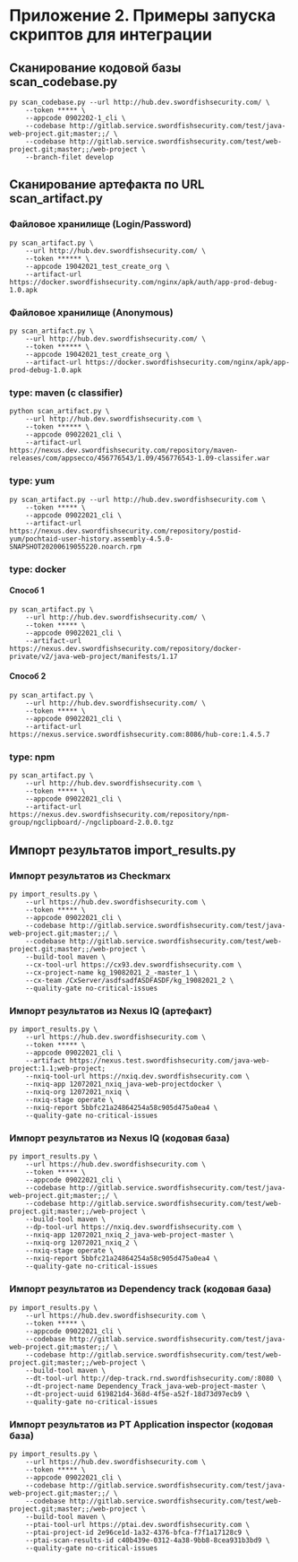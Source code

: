 # Приложение 2. Примеры запуска скриптов для интеграции

## Сканирование кодовой базы scan_codebase.py
    py scan_codebase.py --url http://hub.dev.swordfishsecurity.com/ \
        --token ***** \
        --appcode 0902202-1_cli \
        --codebase http://gitlab.service.swordfishsecurity.com/test/java-web-project.git;master;;/ \
        --codebase http://gitlab.service.swordfishsecurity.com/test/web-project.git;master;;/web-project \
        --branch-filet develop

## Сканирование артефакта по URL scan_artifact.py

### Файловое хранилище (Login/Password)

    py scan_artifact.py \
        --url http://hub.dev.swordfishsecurity.com/ \
        --token ****** \
        --appcode 19042021_test_create_org \
        --artifact-url https://docker.swordfishsecurity.com/nginx/apk/auth/app-prod-debug-1.0.apk

### Файловое хранилище (Anonymous)

    py scan_artifact.py \
        --url http://hub.dev.swordfishsecurity.com/ \
        --token ****** \
        --appcode 19042021_test_create_org \
        --artifact-url https://docker.swordfishsecurity.com/nginx/apk/app-prod-debug-1.0.apk

### type: maven (с classifier)

    python scan_artifact.py \
        --url http://hub.dev.swordfishsecurity.com \
        --token ****** \
        --appcode 09022021_cli \
        --artifact-url https://nexus.dev.swordfishsecurity.com/repository/maven-releases/com/appsecco/456776543/1.09/456776543-1.09-classifer.war 

### type: yum

    py scan_artifact.py --url http://hub.dev.swordfishsecurity.com \
        --token ***** \
        --appcode 09022021_cli \
        --artifact-url https://nexus.dev.swordfishsecurity.com/repository/postid-yum/pochtaid-user-history.assembly-4.5.0-SNAPSHOT20200619055220.noarch.rpm

### type: docker

#### Cпособ 1

    py scan_artifact.py \
        --url http://hub.dev.swordfishsecurity.com/ \
        --token ***** \
        --appcode 09022021_cli \
        --artifact-url https://nexus.dev.swordfishsecurity.com/repository/docker-private/v2/java-web-project/manifests/1.17

#### Cпособ 2

    py scan_artifact.py \
        --url http://hub.dev.swordfishsecurity.com/ \
        --token ***** \
        --appcode 09022021_cli \
        --artifact-url https://nexus.service.swordfishsecurity.com:8086/hub-core:1.4.5.7

### type: npm

    py scan_artifact.py \
        --url http://hub.dev.swordfishsecurity.com \
        --token ***** \
        --appcode 09022021_cli \
        --artifact-url https://nexus.dev.swordfishsecurity.com/repository/npm-group/ngclipboard/-/ngclipboard-2.0.0.tgz

<!-- ## Сканирование артефакта, идентифицируемого в AppSec.Hub по параметрам (например, группа, artifact ID и версия для артефактов Maven)

### type: file-storage

    py scan_artifact.py --url http://hub.dev.swordfishsecurity.com \
        --token ***** \
        --appcode 09022021_cli \
        --artifact-type file_storage \
        --artifact-name file_storage_test2 \
        --repository-url https://nexus.dev.swordfishsecurity.com \
        --relative-url repository/maven-releases/com/appsecco/dvja/1.09/dvja-${artifactVersion}.war \
        --version 1.09 

### type: maven

    py scan_artifact.py --url http://hub.dev.swordfishsecurity.com \
        --token **** --appcode 09022021_cli \
        --artifact-name maven \
        --artifact-type maven \
        --repository-url https://nexus.dev.swordfishsecurity.com \
        --extension-type war --maven-group com.appsecco \
        --version 1.03 \
        --repository-name maven-releases \
        --maven-classifier classifier

### type: docker

    py scan_artifact.py \
        --url http://hub.dev.swordfishsecurity.com \
        --token ***** \
        --appcode 09022021_cli \
        --artifact-name hub-core \
        --artifact-type docker \
        --version 1.4.5.7 \
        --docker-registry https://nexus.service.swordfishsecurity.com \ 
        --docker-registry-port 8084 

### type: yum

    py scan_artifact.py --url http://hub.dev.swordfishsecurity.com \
        --token ***** \
        --appcode 09022021_cli \
        --artifact-url https://nexus.dev.swordfishsecurity.com/repository/...20200619055220.noarch.rpm

### type: yum. Placeholders: ${artifactVersion} и ${artifactBuild}

    py scan_artifact.py \
        --url http://hub.dev.swordfishsecurity.com/ \
        --token ***** \
        --appcode 09022021_cli \
        --artifact-type yum \
        --artifact-name yum26 \
        --repository-url https://nexus.dev.swordfishsecurity.com/ \
        --component-name pochtaid-user-history.assembly-4.5.0-SNAPSHOT20200619055220.noarch.rpm \
        --relative-url postid-yum/...assembly-${artifactVersion}-${artifactBuild}.noarch.rpm \
        --repository-name postid-yum \
        --version 4.5.0 \
        --build SNAPSHOT20200619055220

### type: raw

    py scan_artifact.py --url http://hub.dev.swordfishsecurity.com \
        --token ***** \
        --appcode 09022021_cli \
        --artifact-type raw \
        --artifact-name raw4 \
        --repository-url https://nexus.dev.swordfishsecurity.com/ \
        --component-name dvja/dvja-1.0.zip \
        --relative-url raw-hosted/dvja/dvja-${artifactVersion}.zip \
        --repository-name raw-hosted \
        --version 1.0

### type: npm

    py scan_artifact.py \
        --url http://hub.dev.swordfishsecurity.com \
        --token ***** \
        --appcode 09022021_cli \
        --artifact-url https://nexus.dev.swordfishsecurity.com/.../ngclipboard-2.0.0.tgz -->

## Импорт результатов import_results.py

### Импорт результатов из Checkmarx

    py import_results.py \
        --url https://hub.dev.swordfishsecurity.com \
        --token ***** \
        --appcode 09022021_cli \
        --codebase http://gitlab.service.swordfishsecurity.com/test/java-web-project.git;master;;/ \
        --codebase http://gitlab.service.swordfishsecurity.com/test/web-project.git;master;;/web-project \
        --build-tool maven \
        --cx-tool-url https://cx93.dev.swordfishsecurity.com \
        --cx-project-name kg_19082021_2_-master_1 \
        --cx-team /CxServer/asdfsadfASDFASDF/kg_19082021_2 \
        --quality-gate no-critical-issues

### Импорт результатов из Nexus IQ (артефакт)

    py import_results.py \
        --url https://hub.dev.swordfishsecurity.com \
        --token ***** \
        --appcode 09022021_cli \
        --artifact https://nexus.test.swordfishsecurity.com/java-web-project:1.1;web-project;
        --nxiq-tool-url https://nxiq.dev.swordfishsecurity.com \
        --nxiq-app 12072021_nxiq_java-web-projectdocker \
        --nxiq-org 12072021_nxiq \
        --nxiq-stage operate \
        --nxiq-report 5bbfc21a24864254a58c905d475a0ea4 \
        --quality-gate no-critical-issues

### Импорт результатов из Nexus IQ (кодовая база)
    
    py import_results.py \
        --url https://hub.dev.swordfishsecurity.com \
        --token ***** \
        --appcode 09022021_cli \
        --codebase http://gitlab.service.swordfishsecurity.com/test/java-web-project.git;master;;/ \
        --codebase http://gitlab.service.swordfishsecurity.com/test/web-project.git;master;;/web-project \
        --build-tool maven \
        --dp-tool-url https://nxiq.dev.swordfishsecurity.com \
        --nxiq-app 12072021_nxiq_2_java-web-project-master \
        --nxiq-org 12072021_nxiq_2 \
        --nxiq-stage operate \
        --nxiq-report 5bbfc21a24864254a58c905d475a0ea4 \
        --quality-gate no-critical-issues

### Импорт результатов из Dependency track (кодовая база)

    py import_results.py \
        --url https://hub.dev.swordfishsecurity.com \
        --token ***** \
        --appcode 09022021_cli \
        --codebase http://gitlab.service.swordfishsecurity.com/test/java-web-project.git;master;;/ \
        --codebase http://gitlab.service.swordfishsecurity.com/test/web-project.git;master;;/web-project \
        --build-tool maven \
        --dt-tool-url http://dep-track.rnd.swordfishsecurity.com/:8080 \
        --dt-project-name Dependency_Track_java-web-project-master \
        --dt-project-uuid 619821d4-368d-4f5e-a52f-18d73d97ecb9 \
        --quality-gate no-critical-issues

### Импорт результатов из PT Application inspector (кодовая база)

    py import_results.py \
        --url https://hub.dev.swordfishsecurity.com \
        --token ***** \
        --appcode 09022021_cli \
        --codebase http://gitlab.service.swordfishsecurity.com/test/java-web-project.git;master;;/ \
        --codebase http://gitlab.service.swordfishsecurity.com/test/web-project.git;master;;/web-project \
        --build-tool maven \
        --ptai-tool-url https://ptai.dev.swordfishsecurity.com \
        --ptai-project-id 2e96ce1d-1a32-4376-bfca-f7f1a17128c9 \
        --ptai-scan-results-id c40b439e-0312-4a38-9bb8-8cea931b3bd9 \
        --quality-gate no-critical-issues